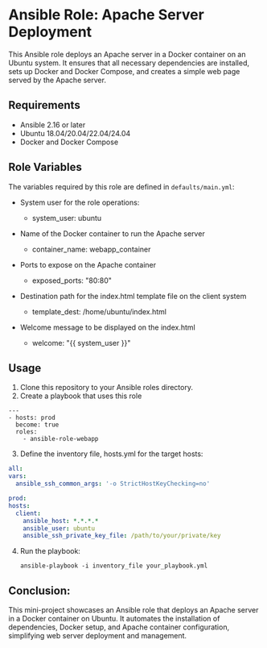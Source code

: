 # Ansible Role: Apache Server Deployment

This Ansible role deploys an Apache server in a Docker container on an Ubuntu system. It ensures that all necessary dependencies are installed, sets up Docker and Docker Compose, and creates a simple web page served by the Apache server.

## Requirements

- Ansible 2.16 or later
- Ubuntu 18.04/20.04/22.04/24.04
- Docker and Docker Compose

## Role Variables

The variables required by this role are defined in `defaults/main.yml`:

- System user for the role operations: 
  -  system_user: ubuntu

- Name of the Docker container to run the Apache server
    - container_name: webapp_container

- Ports to expose on the Apache container
    - exposed_ports: "80:80"

-  Destination path for the index.html template file on the client system
      - template_dest: /home/ubuntu/index.html

- Welcome message to be displayed on the index.html
    - welcome: "{{ system_user }}"

## Usage
1. Clone this repository to your Ansible roles directory.
2. Create a playbook that uses this role
```
---
- hosts: prod
  become: true
  roles:
    - ansible-role-webapp
```
3. Define the inventory file, hosts.yml for the target hosts:
  ```yml
all:
  vars:
    ansible_ssh_common_args: '-o StrictHostKeyChecking=no'

prod:
  hosts:
    client:
      ansible_host: *.*.*.*
      ansible_user: ubuntu
      ansible_ssh_private_key_file: /path/to/your/private/key
```
4. Run the playbook:
   ```
   ansible-playbook -i inventory_file your_playbook.yml
   ``` 
## Conclusion:
This mini-project showcases an Ansible role that deploys an Apache server in a Docker container on Ubuntu. It automates the installation of dependencies, Docker setup, and Apache container configuration, simplifying web server deployment and management.
